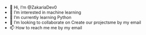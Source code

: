 - 👋 Hi, I’m @ZakariaDev0
- 👀 I’m interested in machine learning
- 🌱 I’m currently learning Python
- 💞️ I’m looking to collaborate on Create our projectsme by my email
- 📫 How to reach me me by my email

<!---
ZakariaDev0/ZakariaDev0 is a ✨ special ✨ repository because its `README.md` (this file) appears on your GitHub profile.
You can click the Preview link to take a look at your changes.
--->
